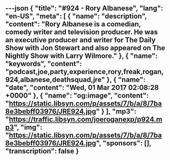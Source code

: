 ---json
{
  "title": "#924 - Rory Albanese",
  "lang": "en-US",
  "meta": [
    {
      "name": "description",
      "content": "Rory Albanese is a comedian, comedy writer and television producer. He was an executive producer and writer for The Daily Show with Jon Stewart and also appeared on The Nightly Show with Larry Wilmore."
    },
    {
      "name": "keywords",
      "content": "podcast,joe,party,experience,rory,freak,rogan,924,albanese,deathsquad,jre"
    },
    {
      "name": "date",
      "content": "Wed, 01 Mar 2017 02:08:28 +0000"
    },
    {
      "name": "og:image",
      "content": "https://static.libsyn.com/p/assets/7/b/a/8/7ba8e3bebff03976/JRE924.jpg"
    }
  ],
  "mp3": "https://traffic.libsyn.com/joeroganexp/p924.mp3",
  "img": "https://static.libsyn.com/p/assets/7/b/a/8/7ba8e3bebff03976/JRE924.jpg",
  "sponsors": [],
  "transcription": false
}
---
<episode-header />

<timemark seconds="0" />

<transcribe-call-to-action />

<episode-footer />